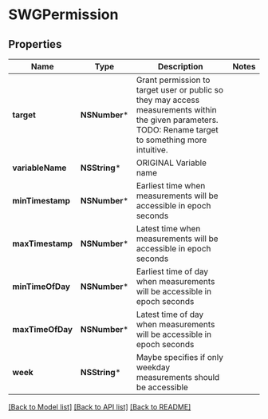 # SWGPermission

## Properties
Name | Type | Description | Notes
------------ | ------------- | ------------- | -------------
**target** | **NSNumber*** | Grant permission to target user or public so they may access measurements within the given parameters. TODO: Rename target to something more intuitive. | 
**variableName** | **NSString*** | ORIGINAL Variable name | 
**minTimestamp** | **NSNumber*** | Earliest time when measurements will be accessible in epoch seconds | 
**maxTimestamp** | **NSNumber*** | Latest time when measurements will be accessible in epoch seconds | 
**minTimeOfDay** | **NSNumber*** | Earliest time of day when measurements will be accessible in epoch seconds | 
**maxTimeOfDay** | **NSNumber*** | Latest time of day when measurements will be accessible in epoch seconds | 
**week** | **NSString*** | Maybe specifies if only weekday measurements should be accessible | 

[[Back to Model list]](../README.md#documentation-for-models) [[Back to API list]](../README.md#documentation-for-api-endpoints) [[Back to README]](../README.md)


